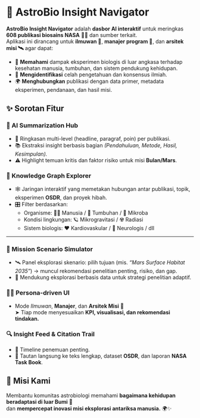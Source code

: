 # 🌌 AstroBio Insight Navigator

**AstroBio Insight Navigator** adalah **dasbor AI interaktif** untuk meringkas **608 publikasi biosains NASA** 🧠🚀 dan sumber terkait.  
Aplikasi ini dirancang untuk **ilmuwan 🧪**, **manajer program 🧭**, dan **arsitek misi 🛰️** agar dapat:

- 🔬 **Memahami** dampak eksperimen biologis di luar angkasa terhadap kesehatan manusia, tumbuhan, dan sistem pendukung kehidupan.  
- 🧩 **Mengidentifikasi** celah pengetahuan dan konsensus ilmiah.  
- 🌍 **Menghubungkan** publikasi dengan data primer, metadata eksperimen, pendanaan, dan hasil misi.



## ✨ Sorotan Fitur

### 🤖 AI Summarization Hub
- 📰 Ringkasan multi-level (headline, paragraf, poin) per publikasi.  
- 📚 Ekstraksi insight berbasis bagian *(Pendahuluan, Metode, Hasil, Kesimpulan).*  
- ⚠️ Highlight temuan kritis dan faktor risiko untuk misi **Bulan/Mars**.  



### 🧠 Knowledge Graph Explorer
- 🕸️ Jaringan interaktif yang memetakan hubungan antar publikasi, topik, eksperimen **OSDR**, dan proyek hibah.  
- 🎛️ Filter berdasarkan:
  - Organisme: 🧍‍♂️ Manusia / 🌱 Tumbuhan / 🦠 Mikroba  
  - Kondisi lingkungan: 🪐 Mikrogravitasi / ☢️ Radiasi  
  - Sistem biologis: ❤️ Kardiovaskular / 🧠 Neurologis / dll  

---

### 🚀 Mission Scenario Simulator
- 🛰️ Panel eksplorasi skenario: pilih tujuan (mis. *“Mars Surface Habitat 2035”*) → muncul rekomendasi penelitian penting, risiko, dan gap.  
- 🧾 Mendukung eksplorasi berbasis data untuk strategi penelitian adaptif.



### 👩‍🚀 Persona-driven UI
- Mode *Ilmuwan*, **Manajer**, dan **Arsitek Misi** 🎯  
  ➤ Tiap mode menyesuaikan **KPI, visualisasi, dan rekomendasi tindakan.**



### 🔍 Insight Feed & Citation Trail
- 🧭 Timeline penemuan penting.  
- 🔗 Tautan langsung ke teks lengkap, dataset **OSDR**, dan laporan **NASA Task Book**.


## 🌠 Misi Kami
Membantu komunitas astrobiologi memahami **bagaimana kehidupan beradaptasi di luar Bumi** 🌙  
dan **mempercepat inovasi misi eksplorasi antariksa manusia.** 🌍✨
